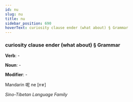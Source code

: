 ```yaml
---
id: nu
slug: nu
title: nu
sidebar_position: 690
hoverText: curiosity clause ender (what about) § Grammar
---
```


### curiosity clause ender (what about) § Grammar

**Verb**: -

**Noun**: -

**Modifier**: -

Mandarin 呢 ne [nɤ]

*Sino-Tibetan Language Family*